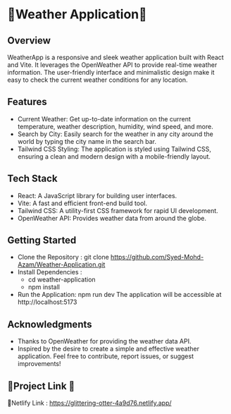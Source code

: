 # 🧡Weather Application🚀
## Overview
WeatherApp is a responsive and sleek weather application built with React and Vite. It leverages the OpenWeather API to provide real-time weather information. The user-friendly interface and minimalistic design make it easy to check the current weather conditions for any location.
## Features
- Current Weather: Get up-to-date information on the current temperature, weather description, humidity, wind speed, and more.
- Search by City: Easily search for the weather in any city around the world by typing the city name in the search bar.
- Tailwind CSS Styling: The application is styled using Tailwind CSS, ensuring a clean and modern design with a mobile-friendly layout.
## Tech Stack
- React: A JavaScript library for building user interfaces.
- Vite: A fast and efficient front-end build tool.
- Tailwind CSS: A utility-first CSS framework for rapid UI development.
- OpenWeather API: Provides weather data from around the globe.
## Getting Started
- Clone the Repository :
  git clone https://github.com/Syed-Mohd-Azam/Weather-Application.git
- Install Dependencies :
  - cd weather-application
  - npm install
- Run the Application:
  npm run dev
  The application will be accessible at http://localhost:5173
## Acknowledgments
- Thanks to OpenWeather for providing the weather data API.
- Inspired by the desire to create a simple and effective weather application.
Feel free to contribute, report issues, or suggest improvements!
## 🎉Project Link 🧡
🎉Netlify Link : https://glittering-otter-4a9d76.netlify.app/ 
